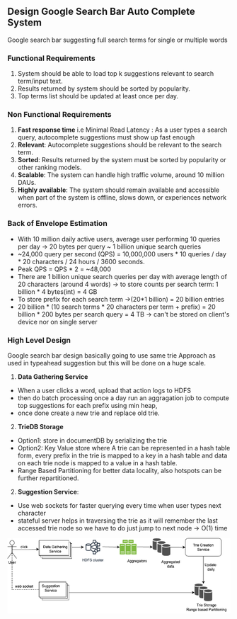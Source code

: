 ## Design Google Search Bar Auto Complete System
Google search bar suggesting full search terms for single or multiple words

### Functional Requirements
1. System should be able to load top k suggestions relevant to search term/input text.
2. Results returned by system should be sorted by popularity.
3. Top terms list should be updated at least once per day.

### Non Functional Requirements
1. **Fast response time** i.e Minimal Read Latency : As a user types a search query, autocomplete suggestions must show up fast enough
2. **Relevant**: Autocomplete suggestions should be relevant to the search term.
3. **Sorted**: Results returned by the system must be sorted by popularity or other ranking models.
4. **Scalable**: The system can handle high traffic volume, around 10 million DAUs.
5. **Highly available**: The system should remain available and accessible when part of the system is offline, slows down, or experiences network errors.

### Back of Envelope Estimation
- With 10 million daily active users, average user performing 10 queries per day -> 20 bytes per query ~ 1 billion unique search queries
- ~24,000 query per second (QPS) = 10,000,000 users * 10 queries / day * 20 characters / 24 hours / 3600 seconds.
- Peak QPS = QPS * 2 = ~48,000
- There are 1 billion unique search queries per day with average length of 20 characters (around 4 words) -> to store counts per search term: 1 billion * 4 bytes(int) = 4 GB
- To store prefix for each search term ->(20*1 billion) = 20 billion entries 
- 20 billion * (10 search terms * 20 characters per term + prefix) = 20 billion * 200 bytes per search query = 4 TB -> can't be stored on client's device nor on single server

### High Level Design 
Google search bar design basically going to use same trie Approach as used in typeahead suggestion but this will be done on a huge scale.

1. **Data Gathering Service**
- When a user clicks a word, upload that action logs to HDFS 
- then do batch processing once a day run an aggragation job to compute top suggestions for each prefix using min heap,
- once done create a new trie and replace old trie.

2. **TrieDB Storage**
- Option1: store in documentDB by serializing the trie
- Option2: Key Value store where A trie can be represented in a hash table form, every prefix in the trie is mapped to a key in a hash table and data on each trie node is mapped to a value in a hash table.
- Range Based Partitioning for better data locality, also hotspots can be further repartitioned.

2. **Suggestion Service**: 
- Use web sockets for faster querying every time when user types next character
- stateful server helps in traversing the trie as it will remember the last accessed trie node so we have to do just jump to next node -> O(1) time

![Design](./images/SearchAutoSuggestionDesign.png)